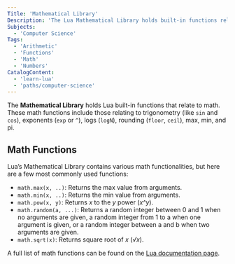 ```yaml
---
Title: 'Mathematical Library'
Description: 'The Lua Mathematical Library holds built-in functions relating to math.'
Subjects:
  - 'Computer Science'
Tags:
  - 'Arithmetic'
  - 'Functions'
  - 'Math'
  - 'Numbers'
CatalogContent:
  - 'learn-lua'
  - 'paths/computer-science'
---
```


The **Mathematical Library** holds Lua built-in functions that relate to math. These math functions include those relating to trigonometry (like `sin` and `cos`), exponents (`exp` or `^`), logs (`logN`), rounding (`floor`, `ceil`), max, min, and pi.

## Math Functions

Lua’s Mathematical Library contains various math functionalities, but here are a few most commonly used functions:

- `math.max(x, ..)`: Returns the max value from arguments.
- `math.min(x, ..)`: Returns the min value from arguments.
- `math.pow(x, y)`: Returns _x_ to the _y_ power (_x^y_).
- `math.random(a, ...)`: Returns a random integer between 0 and 1 when no arguments are given, a random integer from 1 to a when one argument is given, or a random integer between a and b when two arguments are given.
- `math.sqrt(x)`: Returns square root of _x_ (_√x_).

A full list of math functions can be found on the [Lua documentation page](https://www.lua.org/manual/5.1/manual.html#5.6).
